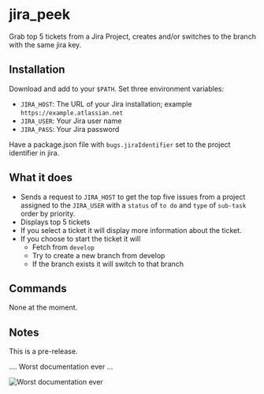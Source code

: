 # jira_peek
Grab top 5 tickets from a Jira Project, creates and/or switches to the branch with the same jira key.

## Installation
Download and add to your `$PATH`.
Set three environment variables:
- `JIRA_HOST`: The URL of your Jira installation; example `https://example.atlassian.net`
- `JIRA_USER`: Your Jira user name
- `JIRA_PASS`: Your Jira password

Have a package.json file with `bugs.jiraIdentifier` set to the project identifier in jira.

## What it does
- Sends a request to `JIRA_HOST` to get the top five issues from a project assigned to the `JIRA_USER` with a `status` of `to do` and `type` of `sub-task` order by priority.
- Displays top 5 tickets
- If you select a ticket it will display more information about the ticket.
- If you choose to start the ticket it will 
  - Fetch from `develop`
  - Try to create a new branch from develop
  - If the branch exists it will switch to that branch

## Commands
None at the moment.
  
## Notes
This is a pre-release.

.... Worst documentation ever ... 

![Worst documentation ever](https://www.giganews.com/blog/uploaded_images/image001.jpg)
